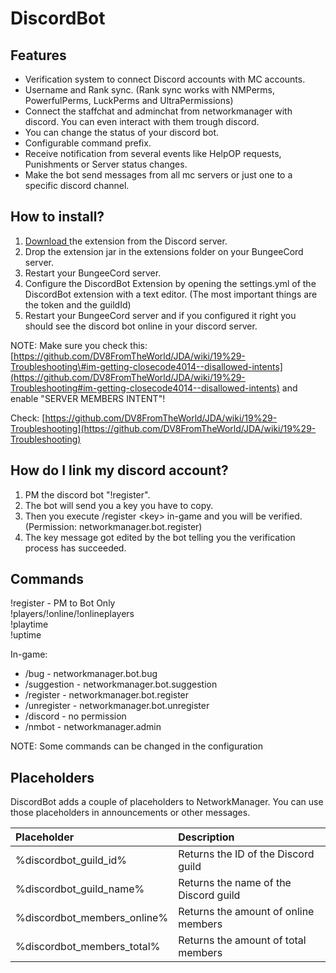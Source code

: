 # DiscordBot

## Features

* Verification system to connect Discord accounts with MC accounts.
* Username and Rank sync. \(Rank sync works with NMPerms, PowerfulPerms, LuckPerms and UltraPermissions\)
* Connect the staffchat and adminchat from networkmanager with discord. You can even interact with them trough discord.
* You can change the status of your discord bot.
* Configurable command prefix.
* Receive notification from several events like HelpOP requests, Punishments or Server status changes.
* Make the bot send messages from all mc servers or just one to a specific discord channel.

## How to install?

1. [Download ](https://discord.com/channels/222070253172031500/564936239413985321)the extension from the Discord server.
2. Drop the extension jar in the extensions folder on your BungeeCord server.
3. Restart your BungeeCord server.
4. Configure the DiscordBot Extension by opening the settings.yml of the DiscordBot extension with a text editor. \(The most important things are the token and the guildId\)
5. Restart your BungeeCord server and if you configured it right you should see the discord bot online in your discord server.

NOTE: Make sure you check this: [https://github.com/DV8FromTheWorld/JDA/wiki/19%29-Troubleshooting\#im-getting-closecode4014--disallowed-intents](https://github.com/DV8FromTheWorld/JDA/wiki/19%29-Troubleshooting#im-getting-closecode4014--disallowed-intents) and enable "SERVER MEMBERS INTENT"!

Check: [https://github.com/DV8FromTheWorld/JDA/wiki/19%29-Troubleshooting](https://github.com/DV8FromTheWorld/JDA/wiki/19%29-Troubleshooting)

## How do I link my discord account?

1. PM the discord bot "!register".
2. The bot will send you a key you have to copy.
3. Then you execute /register &lt;key&gt; in-game and you will be verified. \(Permission: networkmanager.bot.register\)
4. The key message got edited by the bot telling you the verification process has succeeded.

## Commands

!register - PM to Bot Only  
!players/!online/!onlineplayers  
!playtime  
!uptime

In-game:  
- /bug - networkmanager.bot.bug  
- /suggestion - networkmanager.bot.suggestion  
- /register - networkmanager.bot.register  
- /unregister - networkmanager.bot.unregister  
- /discord - no permission  
- /nmbot - networkmanager.admin

NOTE: Some commands can be changed in the configuration

## Placeholders

DiscordBot adds a couple of placeholders to NetworkManager. You can use those placeholders in announcements or other messages.

| Placeholder | Description |
| :--- | :--- |
| %discordbot\_guild\_id% | Returns the ID of the Discord guild |
| %discordbot\_guild\_name% | Returns the name of the Discord guild |
| %discordbot\_members\_online% | Returns the amount of online members |
| %discordbot\_members\_total% | Returns the amount of total members |

